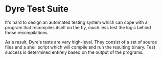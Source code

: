 Dyre Test Suite
===============

It's hard to design an automated testing system which can cope with a
program that recompiles itself on the fly, much less test the logic
behind those recompilations.

As a result, Dyre's tests are very high-level. They consist of a set of
source files and a shell script which will compile and run the resulting
binary. Test success is determined entirely based on the output of the
programs.
